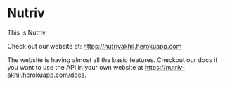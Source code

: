 # Nutriv

This is Nutriv,

Check out our website at: https://nutrivakhil.herokuapp.com

The website is having almost all the basic features. Checkout our docs if you want to use the API in your own website at https://nutriv-akhil.herokuapp.com/docs.
